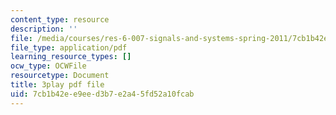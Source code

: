 ```yaml
---
content_type: resource
description: ''
file: /media/courses/res-6-007-signals-and-systems-spring-2011/7cb1b42ee9eed3b7e2a45fd52a10fcab_mC3TiBJiCsY.pdf
file_type: application/pdf
learning_resource_types: []
ocw_type: OCWFile
resourcetype: Document
title: 3play pdf file
uid: 7cb1b42e-e9ee-d3b7-e2a4-5fd52a10fcab
---
```

